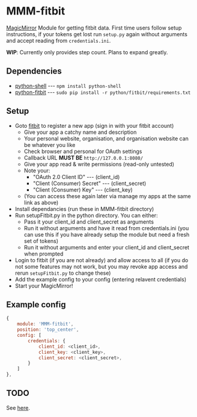 MMM-fitbit
===
[MagicMirror](https://github.com/MichMich/MagicMirror) Module for getting fitbit data. First time users follow setup instructions, if your tokens get lost run `setup.py` again without arguments and accept reading from `credentials.ini`.

**WIP**: Currently only provides step count. Plans to expand greatly.

Dependencies
---
* [python-shell](https://www.npmjs.com/package/python-shell) --- `npm install python-shell`
* [python-fitbit](https://github.com/orcasgit/python-fitbit) --- `sudo pip install -r python/fitbit/requirements.txt`

Setup
---
* Goto [fitbit](https://dev.fitbit.com/) to register a new app (sign in with your fitbit account)
    * Give your app a catchy name and description
    * Your personal website, organisation, and organisation website can be whatever you like
    * Check browser and personal for OAuth settings
    * Callback URL **MUST BE** `http://127.0.0.1:8080/`
    * Give your app read & write permissions (read-only untested)
    * Note your:
        * "OAuth 2.0 Client ID" --- (client_id)
        * "Client (Consumer) Secret" --- (client_secret)
        * "Client (Consumer) Key" --- (client_key)
    * (You can access these again later via manage my apps at the same link as above)
* Install dependancies (run these in MMM-fitbit directory)
* Run setupFitbit.py in the python directory. You can either:
    * Pass it your client_id and client_secret as arguments
    * Run it without arguments and have it read from credentials.ini (you can use this if you have already setup the module but need a fresh set of tokens)
    * Run it without arguments and enter your client_id and client_secret when prompted
* Login to fitbit (if you are not already) and allow access to all (if you do not some features may not work, but you may revoke app access and rerun `setupFitbit.py` to change these)
* Add the example config to your config (entering relavent credentials)
* Start your MagicMirror!

Example config
---
````javascript
{
	module: 'MMM-fitbit',
	position: 'top_center',
	config: [
		credentials: {
			client_id: <client_id>,
			client_key: <client_key>,
			client_secret: <client_secret>,
		}
	]
},
````

TODO
---
See [here](TODO.md).
